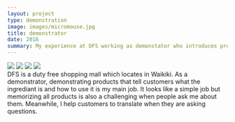 ```yaml
---
layout: project
type: demonstration
image: images/micromouse.jpg
title: demonstrator
date: 2016
summary: My experience at DFS working as demonstator who introduces products to customers.
---
```


<div class="ui small rounded images">
  <img class="ui image" src="../IMG_5194.JPG">
  <img class="ui image" src="../IMG_5194.JPG">
  <img class="ui image" src="../IMG_5194.JPG">
  <img class="ui image" src="../images/micromouse-circuit.png">
</div>
DFS is a duty free shopping mall which locates in Waikiki.  As a demonstrator, demonstrating products that tell customers what the ingrediant is and how to use it is my main job.  It looks like a simple job but memorizing all products is also a challenging when people ask me about them.  Meanwhile, I help customers to translate when they are asking questions.




